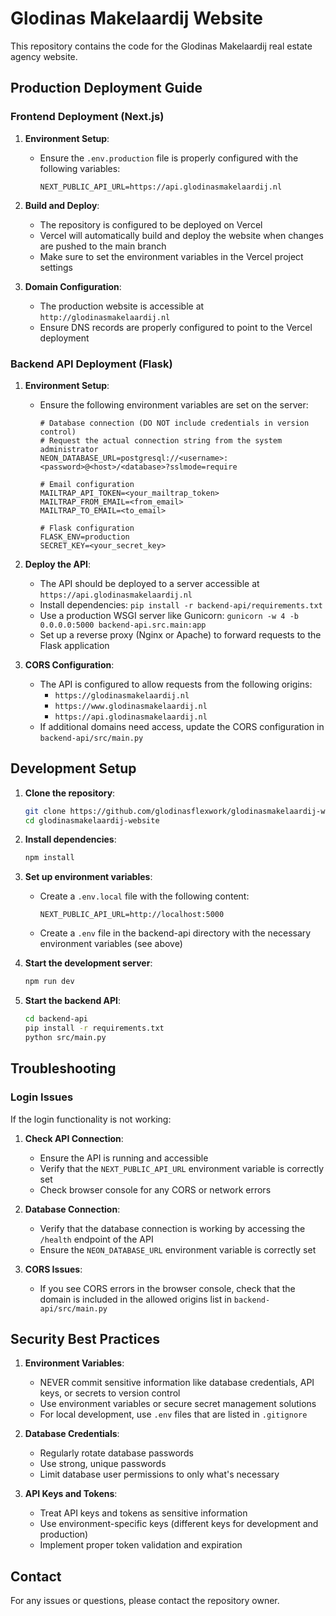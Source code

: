 # Glodinas Makelaardij Website

This repository contains the code for the Glodinas Makelaardij real estate agency website.

## Production Deployment Guide

### Frontend Deployment (Next.js)

1. **Environment Setup**:
   - Ensure the `.env.production` file is properly configured with the following variables:
     ```
     NEXT_PUBLIC_API_URL=https://api.glodinasmakelaardij.nl
     ```

2. **Build and Deploy**:
   - The repository is configured to be deployed on Vercel
   - Vercel will automatically build and deploy the website when changes are pushed to the main branch
   - Make sure to set the environment variables in the Vercel project settings

3. **Domain Configuration**:
   - The production website is accessible at `http://glodinasmakelaardij.nl`
   - Ensure DNS records are properly configured to point to the Vercel deployment

### Backend API Deployment (Flask)

1. **Environment Setup**:
   - Ensure the following environment variables are set on the server:
     ```
     # Database connection (DO NOT include credentials in version control)
     # Request the actual connection string from the system administrator
     NEON_DATABASE_URL=postgresql://<username>:<password>@<host>/<database>?sslmode=require
     
     # Email configuration
     MAILTRAP_API_TOKEN=<your_mailtrap_token>
     MAILTRAP_FROM_EMAIL=<from_email>
     MAILTRAP_TO_EMAIL=<to_email>
     
     # Flask configuration
     FLASK_ENV=production
     SECRET_KEY=<your_secret_key>
     ```

2. **Deploy the API**:
   - The API should be deployed to a server accessible at `https://api.glodinasmakelaardij.nl`
   - Install dependencies: `pip install -r backend-api/requirements.txt`
   - Use a production WSGI server like Gunicorn: `gunicorn -w 4 -b 0.0.0.0:5000 backend-api.src.main:app`
   - Set up a reverse proxy (Nginx or Apache) to forward requests to the Flask application

3. **CORS Configuration**:
   - The API is configured to allow requests from the following origins:
     - `https://glodinasmakelaardij.nl`
     - `https://www.glodinasmakelaardij.nl`
     - `https://api.glodinasmakelaardij.nl`
   - If additional domains need access, update the CORS configuration in `backend-api/src/main.py`

## Development Setup

1. **Clone the repository**:
   ```bash
   git clone https://github.com/glodinasflexwork/glodinasmakelaardij-website.git
   cd glodinasmakelaardij-website
   ```

2. **Install dependencies**:
   ```bash
   npm install
   ```

3. **Set up environment variables**:
   - Create a `.env.local` file with the following content:
     ```
     NEXT_PUBLIC_API_URL=http://localhost:5000
     ```
   - Create a `.env` file in the backend-api directory with the necessary environment variables (see above)

4. **Start the development server**:
   ```bash
   npm run dev
   ```

5. **Start the backend API**:
   ```bash
   cd backend-api
   pip install -r requirements.txt
   python src/main.py
   ```

## Troubleshooting

### Login Issues

If the login functionality is not working:

1. **Check API Connection**:
   - Ensure the API is running and accessible
   - Verify that the `NEXT_PUBLIC_API_URL` environment variable is correctly set
   - Check browser console for any CORS or network errors

2. **Database Connection**:
   - Verify that the database connection is working by accessing the `/health` endpoint of the API
   - Ensure the `NEON_DATABASE_URL` environment variable is correctly set

3. **CORS Issues**:
   - If you see CORS errors in the browser console, check that the domain is included in the allowed origins list in `backend-api/src/main.py`

## Security Best Practices

1. **Environment Variables**:
   - NEVER commit sensitive information like database credentials, API keys, or secrets to version control
   - Use environment variables or secure secret management solutions
   - For local development, use `.env` files that are listed in `.gitignore`

2. **Database Credentials**:
   - Regularly rotate database passwords
   - Use strong, unique passwords
   - Limit database user permissions to only what's necessary

3. **API Keys and Tokens**:
   - Treat API keys and tokens as sensitive information
   - Use environment-specific keys (different keys for development and production)
   - Implement proper token validation and expiration

## Contact

For any issues or questions, please contact the repository owner.

